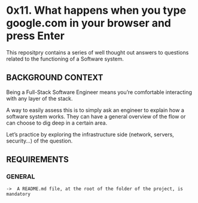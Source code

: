 # 0x11. What happens when you type google.com in your browser and press Enter

This repositpry contains a series of well thought out answers to questions related to the functioning of a Software system.

## BACKGROUND CONTEXT

Being a Full-Stack Software Engineer means you’re comfortable interacting with any layer of the stack.

A way to easily assess this is to simply ask an engineer to explain how a software system works. They can have a general overview of the flow or can choose to dig deep in a certain area.

Let’s practice by exploring the infrastructure side (network, servers, security…) of the question.

## REQUIREMENTS

### GENERAL

	->	A README.md file, at the root of the folder of the project, is mandatory